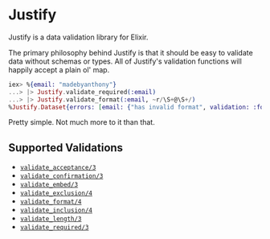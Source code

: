 # Justify

Justify is a data validation library for Elixir.

The primary philosophy behind Justify is that it should be easy to validate
data without schemas or types. All of Justify's validation functions will
happily accept a plain ol' map.

```elixir
iex> %{email: "madebyanthony"}
...> |> Justify.validate_required(:email)
...> |> Justify.validate_format(:email, ~r/\S+@\S+/)
%Justify.Dataset{errors: [email: {"has invalid format", validation: :format}], valid?: false}
```

Pretty simple. Not much more to it than that.

## Supported Validations

* [`validate_acceptance/3`](https://hexdocs.pm/justify/Justify.html#validate_acceptance/3)
* [`validate_confirmation/3`](https://hexdocs.pm/justify/Justify.html#validate_confirmation/3)
* [`validate_embed/3`](https://hexdocs.pm/justify/Justify.html#validate_embed/3)
* [`validate_exclusion/4`](https://hexdocs.pm/justify/Justify.html#validate_exclusion/4)
* [`validate_format/4`](https://hexdocs.pm/justify/Justify.html#validate_format/4)
* [`validate_inclusion/4`](https://hexdocs.pm/justify/Justify.html#validate_inclusion/4)
* [`validate_length/3`](https://hexdocs.pm/justify/Justify.html#validate_length/3)
* [`validate_required/3`](https://hexdocs.pm/justify/Justify.html#validate_required/3)
